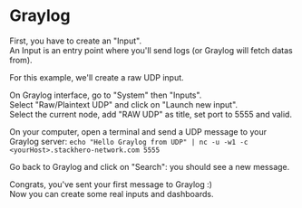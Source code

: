# Graylog

First, you have to create an "Input".<br />
An Input is an entry point where you'll send logs (or Graylog will fetch datas from).<br />

For this example, we'll create a raw UDP input.<br />

On Graylog interface, go to "System" then "Inputs".<br />
Select "Raw/Plaintext UDP" and click on "Launch new input".<br />
Select the current node, add "RAW UDP" as title, set port to 5555 and valid.<br />

On your computer, open a terminal and send a UDP message to your Graylog server: `echo "Hello Graylog from UDP" | nc -u -w1 -c <yourHost>.stackhero-network.com 5555`<br />

Go back to Graylog and click on "Search": you should see a new message.

Congrats, you've sent your first message to Graylog :)<br />
Now you can create some real inputs and dashboards.
